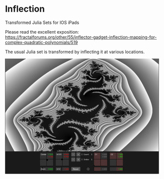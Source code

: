 # Inflection
Transformed Julia Sets for IOS iPads

Please read the excellent exposition:
https://fractalforums.org/other/55/inflector-gadget-inflection-mapping-for-complex-quadratic-polynomials/519

The usual Julia set is transformed by inflecting it at various locations.

![Screenshot](screenshot.png)
